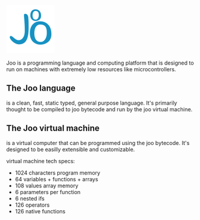 ![Screenshot](Joo.PNG "Logo")

Joo is a programming language and computing platform that is designed to run on machines
with extremely low resources like microcontrollers.

## The Joo language
is a clean, fast, static typed, general purpose language. It's primarily thought to be
compiled to joo bytecode and run by the joo virtual machine.

## The Joo virtual machine
is a virtual computer that can be programmed using the joo bytecode. It's designed to
be easilly extensible and customizable.

virtual machine tech specs:
* 1024 characters program memory
* 64 variables + functions + arrays
* 108 values array memory
* 6 parameters per function
* 6 nested ifs
* 126 operators
* 126 native functions